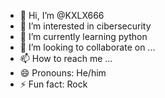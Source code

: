 - 👋 Hi, I’m @KXLX666
- 👀 I’m interested in cibersecurity
- 🌱 I’m currently learning python
- 💞️ I’m looking to collaborate on ...
- 📫 How to reach me ...
- 😄 Pronouns: He/him
- ⚡ Fun fact: Rock

<!---
KXLX666/KXLX666 is a ✨ special ✨ repository because its `README.md` (this file) appears on your GitHub profile.
You can click the Preview link to take a look at your changes.
--->
